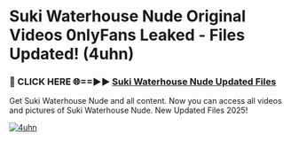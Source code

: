 # Suki Waterhouse Nude Original Videos 0nlyFans Leaked - Files Updated! (4uhn)

<h3>🔴 CLICK HERE 🌐==►► <a href="https://tinyurl.com/yrmya6cz" rel="nofollow">Suki Waterhouse Nude Updated Files</a></h3>

Get Suki Waterhouse Nude and all content. Now you can access all videos and pictures of Suki Waterhouse Nude. New Updated Files 2025!

[![4uhn](https://i.imgur.com/FMdXYCs.gif)](https://tinyurl.com/yrmya6cz)
